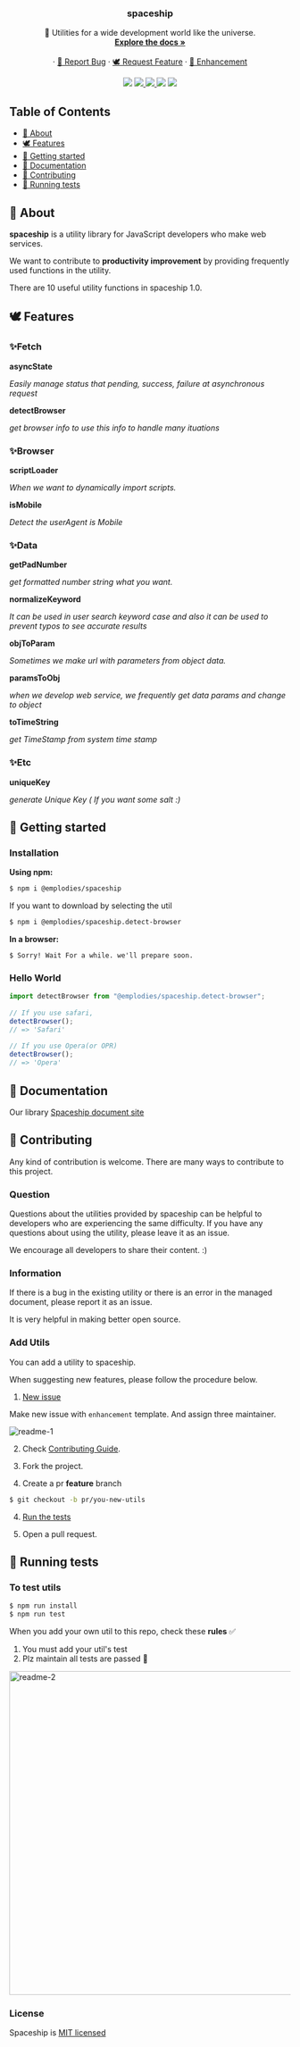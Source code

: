 <p align="center">
<h3 align="center">spaceship</h3>

<p align="center">
🚀 Utilities for a wide development world like the universe.
<br>
<a href="[https://pirix-gh.github.io/ts-toolbelt/](https://pirix-gh.github.io/ts-toolbelt/)" target="_blank"><strong>Explore the docs »</strong></a>
<br>
<br>
·
<a href="https://github.com/emplody/spaceship/issues/new?template=bug.md">🐞 Report Bug</a>
·
<a href="https://github.com/emplody/spaceship/issues/new?template=feature.md">🕊 Request Feature</a>
·
<a href="https://github.com/emplody/spaceship/issues/new?template=enchancement.md">🌈 Enhancement</a>
</p>
</p>

<p align="center">
<img src="https://img.shields.io/badge/maintained%20with-lerna-cc00ff.svg">
<a href="https://travis-ci.com/emplody/spaceship" target="_blank">
<img src="https://travis-ci.com/emplody/spaceship.svg?branch=develop">
</a>
<a href="http://makeapullrequest.com/" target="_blank">
<img src="https://img.shields.io/badge/PRs-welcome-brightgreen.svg">
</a>
<img src="https://img.shields.io/github/license/emplody/spaceship">
<img src="https://img.shields.io/github/issues/emplody/spaceship">
</p>

## Table of Contents

- [🌝 About](#-about)
- [🕊 Features](#-features)
- [🏁 Getting started](#-getting-started)
- [📖 Documentation](#-documentation-)
- [🎁 Contributing](#-contributing)
- [💉 Running tests](#-running-tests)

## 🌝 About

**spaceship** is a utility library for JavaScript developers who make web services.

We want to contribute to **productivity improvement** by providing frequently used functions in the utility.

There are 10 useful utility functions in spaceship 1.0.

## 🕊 Features

### ✨Fetch

**asyncState**

*Easily manage status that pending, success, failure at asynchronous request*

**detectBrowser**

*get browser info to use this info to handle many ituations*

### ✨Browser

**scriptLoader**

*When we want to dynamically import scripts.*

**isMobile**

*Detect the userAgent is Mobile*


### ✨Data

**getPadNumber**

*get formatted number string what you want.*

**normalizeKeyword**

*It can be used in user search keyword case and also it can be used to prevent typos to see accurate results*

**objToParam**

*Sometimes we make url with parameters from object data.*

**paramsToObj**

*when we develop web service, we frequently get data params and change to object*

**toTimeString**

*get TimeStamp from system time stamp*

### ✨Etc

**uniqueKey**

*generate Unique Key ( If you want some salt :)*

## 🏁 Getting started

### **Installation**

**Using npm:**
```bash
$ npm i @emplodies/spaceship
```

If you want to download by selecting the util
```bash
$ npm i @emplodies/spaceship.detect-browser
```
**In a browser:**
```
$ Sorry! Wait For a while. we'll prepare soon.
```

### Hello World
```js
import detectBrowser from "@emplodies/spaceship.detect-browser";
    
// If you use safari,
detectBrowser();
// => 'Safari'
    
// If you use Opera(or OPR)
detectBrowser();
// => 'Opera'
```

## 📖 Documentation

Our library [Spaceship document site](https://spaceship-js.netlify.com/) 


## 🎁 Contributing

Any kind of contribution is welcome. There are many ways to contribute to this project. 

### Question

Questions about the utilities provided by spaceship can be helpful to developers who are experiencing the same difficulty. If you have any questions about using the utility, please leave it as an issue.

We encourage all developers to share their content. :)

### Information

If there is a bug in the existing utility or there is an error in the managed document, please report it as an issue.

It is very helpful in making better open source.

### Add Utils

You can add a utility to spaceship.

When suggesting new features, please follow the procedure below.

1. [New issue](https://github.com/emplody/spaceship/issues/new?template=enchancement.md)

Make new issue with `enhancement` template. And assign three maintainer. 

![readme-1](https://user-images.githubusercontent.com/18658235/62133543-ea6bd300-b319-11e9-9adb-c0be2542d750.png)

2. Check [Contributing Guide](https://github.com/emplody/spaceship/blob/develop/CONTRIBUTING.md). 

3. Fork the project. 

3. Create a pr **feature**  branch
```bash
$ git checkout -b pr/you-new-utils
```
4. [Run the tests](#-running-tests)

5. Open a pull request.

## 💉 Running tests

### **To test utils**
```bash
$ npm run install
$ npm run test
```

When you add your own util to this repo, check these **rules** ✅

1. You must add your util's test
2. Plz maintain all tests are passed 🙏

<img width="580" alt="readme-2" src="https://user-images.githubusercontent.com/18658235/62133545-eb046980-b319-11e9-95f9-fe295ef11477.png">

### **License**

Spaceship is [MIT licensed](https://github.com/emplody/spaceship/blob/develop/LICENSE)
